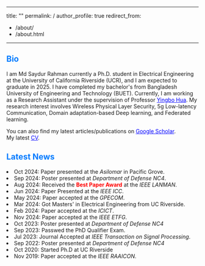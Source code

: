 ---
title: ""
permalink: /
author_profile: true
redirect_from: 
  - /about/
  - /about.html
-----

 <h2 style="color:  #007BFF;">Bio</h2>

I am Md Saydur Rahman currently a Ph.D. student in Electrical Engineering at the University of California Riverside (UCR), and I am expected to graduate in 2025. I have completed my bachelor's from Bangladesh University of Engineering and Technology (BUET). Currently, I am working as a Research Assistant under the supervision of Professor 
<a href="https://intra.ece.ucr.edu/~yhua/" style="color: blue;">Yingbo Hua</a>. My research interest involves Wireless Physical Layer Security, 5g Low-latency Communication, Domain adaptation-based Deep learning, and Federated learning. 
<div class="wordwrap">  
  You can also find my latest articles/publications on  
  <a href="https://scholar.google.com/citations?user=Zbf4zyUAAAAJ&hl=en&authuser=1" style="color: blue;">Google Scholar</a>. </div>
<div class="wordwrap"> My latest <a href="https://drive.google.com/file/d/1H2VCjDajsfCnlu8bJtW7rtqU1AkKkoMK/view" style="color: blue;">CV</a>. </div>

<div class="news-section">
  <h2 style="color:  #007BFF;">Latest News</h2>

  <li> Oct 2024: Paper presented at the <em>Asilomar </em> in Pacific Grove.</li>
  <li> Sep 2024: Poster presented at <em>Department of Defense NC4</em>.</li>
  <li> Aug 2024: Received the <strong style="color: red;">Best Paper Award</strong> at the <em>IEEE LANMAN</em>.</li>
  <li> Jun 2024: Paper Presented at the <em>IEEE ICC</em>.</li>
  <li> May 2024: Paper accepted at the <em>GPECOM</em>.</li>
  <li> Mar 2024: Got Masters' in Electrical Engineering from UC Riverside.</li>
  <li> Feb 2024: Paper accepted at the <em>ICICT</em>.</li>
  <li> Nov 2024: Paper accepted at the <em>IEEE ETFG</em>.</li>
  <li> Oct 2023: Poster presented at <em>Department of Defense NC4</em></li>
  <li> Sep 2023: Passwed the PhD Qualifier Exam.</li>
  <li> Jul 2023: Journal Accepted at <em>IEEE Transaction on Signal Processing</em>.</li>
  <li> Sep 2022: Poster presented at <em>Department of Defense NC4</em></li>
  <li> Oct 2020: Started Ph.D at UC Riverside</li>
  <li> Nov 2019: Paper accepted at the <em>IEEE RAAICON</em>.</li>
 
  




